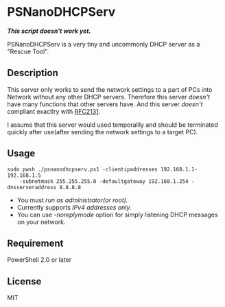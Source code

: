 # PSNanoDHCPServ

***This script doesn't work yet.***

PSNanoDHCPServ is a very tiny and uncommonly DHCP server as a "Rescue Tool".

## Description

This server only works to send the network settings to a part of PCs into Network without any other DHCP servers.
Therefore this server *doesn't* have many functions that other servers have.
And this server *doesn't* compliant exactlry with [RFC2131](https://www.ietf.org/rfc/rfc2131.txt).

I assume that this server would used temporalily and should be terminated quickly after use(after sending the network settings to a target PC).

## Usage

    sudo pwsh ./psnanodhcpserv.ps1 -clientipaddresses 192.168.1.1-192.168.1.5 
        -subnetmask 255.255.255.0 -defaultgateway 192.168.1.254 -dnsserveraddress 8.8.8.8

- You must *run as administrator(or root).*
- Currently supports *IPv4 addresses only.*
- You can use *-noreplymode* option for simply listening DHCP messages on your network.

## Requirement

PowerShell 2.0 or later

## License
MIT
